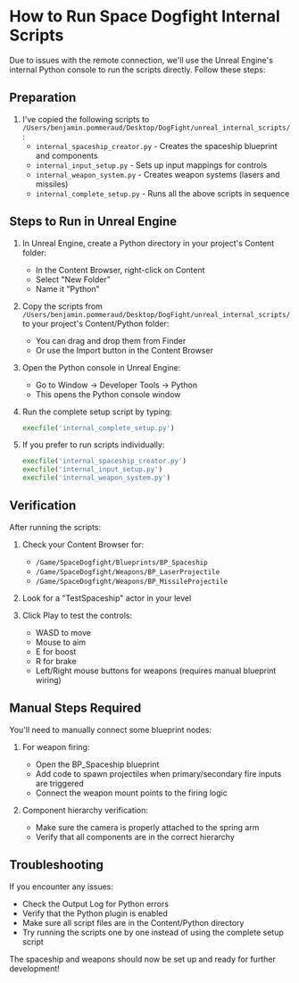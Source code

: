 # How to Run Space Dogfight Internal Scripts

Due to issues with the remote connection, we'll use the Unreal Engine's internal Python console to run the scripts directly. Follow these steps:

## Preparation

1. I've copied the following scripts to `/Users/benjamin.pommeraud/Desktop/DogFight/unreal_internal_scripts/`:
   - `internal_spaceship_creator.py` - Creates the spaceship blueprint and components
   - `internal_input_setup.py` - Sets up input mappings for controls
   - `internal_weapon_system.py` - Creates weapon systems (lasers and missiles)
   - `internal_complete_setup.py` - Runs all the above scripts in sequence

## Steps to Run in Unreal Engine

1. In Unreal Engine, create a Python directory in your project's Content folder:
   - In the Content Browser, right-click on Content
   - Select "New Folder"
   - Name it "Python"

2. Copy the scripts from `/Users/benjamin.pommeraud/Desktop/DogFight/unreal_internal_scripts/` to your project's Content/Python folder:
   - You can drag and drop them from Finder
   - Or use the Import button in the Content Browser

3. Open the Python console in Unreal Engine:
   - Go to Window → Developer Tools → Python
   - This opens the Python console window

4. Run the complete setup script by typing:
   ```python
   execfile('internal_complete_setup.py')
   ```

5. If you prefer to run scripts individually:
   ```python
   execfile('internal_spaceship_creator.py')
   execfile('internal_input_setup.py')
   execfile('internal_weapon_system.py')
   ```

## Verification

After running the scripts:

1. Check your Content Browser for:
   - `/Game/SpaceDogfight/Blueprints/BP_Spaceship`
   - `/Game/SpaceDogfight/Weapons/BP_LaserProjectile`
   - `/Game/SpaceDogfight/Weapons/BP_MissileProjectile`

2. Look for a "TestSpaceship" actor in your level

3. Click Play to test the controls:
   - WASD to move
   - Mouse to aim
   - E for boost
   - R for brake
   - Left/Right mouse buttons for weapons (requires manual blueprint wiring)

## Manual Steps Required

You'll need to manually connect some blueprint nodes:

1. For weapon firing:
   - Open the BP_Spaceship blueprint
   - Add code to spawn projectiles when primary/secondary fire inputs are triggered
   - Connect the weapon mount points to the firing logic

2. Component hierarchy verification:
   - Make sure the camera is properly attached to the spring arm
   - Verify that all components are in the correct hierarchy

## Troubleshooting

If you encounter any issues:
- Check the Output Log for Python errors
- Verify that the Python plugin is enabled
- Make sure all script files are in the Content/Python directory
- Try running the scripts one by one instead of using the complete setup script

The spaceship and weapons should now be set up and ready for further development!